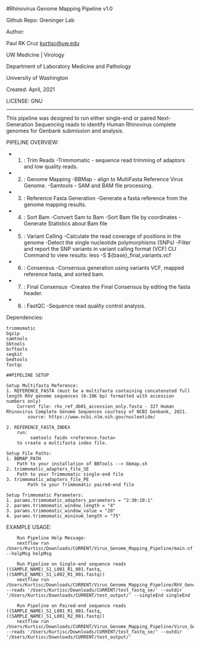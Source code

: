 #Rhinovirus Genome Mapping Pipeline v1.0


Github Repo:
Greninger Lab
 
Author:

Paul RK Cruz <kurtisc@uw.edu>

UW Medicine | Virology

Department of Laboratory Medicine and Pathology

University of Washington

Created: April, 2021

LICENSE: GNU
 
----------------------------------------------------------------------------------------

This pipeline was designed to run either single-end or paired Next-Generation Sequencing reads to identify Human Rhinovirus complete genomes for Genbank submission and analysis.

PIPELINE OVERVIEW:
 - 1. : Trim Reads
 		-Trimmomatic - sequence read trimming of adaptors and low quality reads.
 - 2. : Genome Mapping
 		-BBMap - align to MultiFasta Reference Virus Genome.
 		-Samtools - SAM and BAM file processing.
 - 3. : Reference Fasta Generation
 		-Generate a fasta reference from the genome mapping results.  
 - 4. : Sort Bam
  		-Convert Sam to Bam
        -Sort Bam file by coordinates
        -Generate Statistics about Bam file  
 - 5. : Variant Calling
        -Calculate the read coverage of positions in the genome
        -Detect the single nucleotide polymorphisms (SNPs)
        -Filter and report the SNP variants in variant calling format (VCF)
        CLI Command to view results:   less -S ${base}_final_variants.vcf
 - 6. : Consensus
        -Consensus generation using variants VCF, mapped reference fasta, and
        sorted bam. 
 - 7. : Final Consensus
        -Creates the Final Consensus by editing the fasta header.       
 - 8. : FastQC
 		-Sequence read quality control analysis.

Dependencies:
    
    trimmomatic
    bgzip
    samtools
    bbtools  
    bcftools
    seqkit
    bedtools
    fastqc

    ##PIPELINE SETUP

    Setup Multifasta Reference:
    1. REFERENCE_FASTA (must be a multifasta containing concatenated full length RhV genome sequences (6-10K bp) formatted with accession numbers only)
        Current file: rhv_ref_db01_accession_only.fasta - 327 Human Rhinovirus Complete Genome Sequences courtesy of NCBI Genbank, 2021.
            source: https://www.ncbi.nlm.nih.gov/nucleotide/

    2. REFERENCE_FASTA_INDEX
        run:
             samtools faidx <reference.fasta>
        to create a multifasta index file.

    Setup File Paths:
    1. BBMAP_PATH
        Path to your installation of BBTools --> bbmap.sh
    2. trimmomatic_adapters_file_SE
        Path to your Trimmomatic single-end file
    3. trimmomatic_adapters_file_PE
            Path to your Trimmomatic paired-end file

    Setup Trimmomatic Parameters:
    1. params.trimmomatic_adapters_parameters = "2:30:10:1"
    2. params.trimmomatic_window_length = "4"
    3. params.trimmomatic_window_value = "20"
    4. params.trimmomatic_mininum_length = "75"
    

EXAMPLE USAGE:

        Run Pipeline Help Message:
        nextflow run /Users/Kurtisc/Downloads/CURRENT/Virus_Genome_Mapping_Pipeline/main.nf --helpMsg helpMsg

        Run Pipeline on Single-end sequence reads ((SAMPLE_NAME)_S1_L001_R1_001.fastq, ((SAMPLE_NAME)_S1_L002_R1_001.fastq))
        nextflow run /Users/Kurtisc/Downloads/CURRENT/Virus_Genome_Mapping_Pipeline/RhV_Genome_Mapping_Pipeline/main.nf --reads '/Users/Kurtisc/Downloads/CURRENT/test_fastq_se/' --outdir '/Users/Kurtisc/Downloads/CURRENT/test_output/' --singleEnd singleEnd

        Run Pipeline on Paired-end sequence reads ((SAMPLE_NAME)_S1_L001_R1_001.fastq, ((SAMPLE_NAME)_S1_L001_R2_001.fastq))
        nextflow run /Users/Kurtisc/Downloads/CURRENT/Virus_Genome_Mapping_Pipeline/Virus_Genome_Mapping_Pipeline/main.nf --reads '/Users/Kurtisc/Downloads/CURRENT/test_fastq_se/' --outdir '/Users/Kurtisc/Downloads/CURRENT/test_output/'
